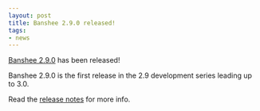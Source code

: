 ```yaml
---
layout: post
title: Banshee 2.9.0 released!
tags:
- news
---
```


[Banshee 2.9.0](/download/archives/2.9.0/) has been released!

Banshee 2.9.0 is the first release in the 2.9 development series leading up to 3.0.

Read the [release notes](/download/archives/2.9.0/) for more info.  
